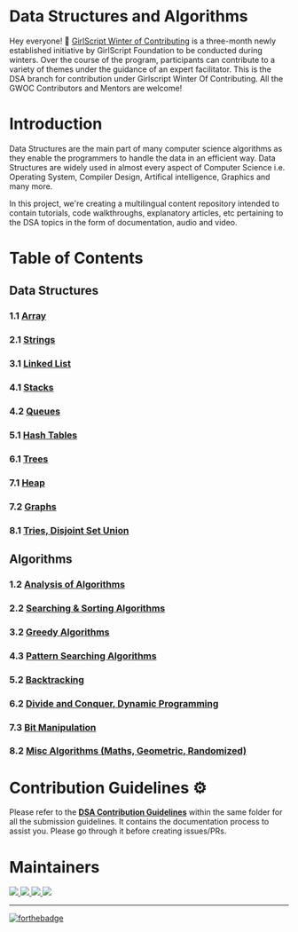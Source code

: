 # Data Structures and Algorithms


Hey everyone! 👋 [GirlScript Winter of Contributing](https://gwoc.girlscript.tech/) is a three-month newly established initiative by GirlScript Foundation to be conducted during winters. Over the course of the program, participants can contribute to a variety of themes under the guidance of an expert facilitator. This is the DSA branch for contribution under Girlscript Winter Of Contributing. All the GWOC Contributors and Mentors are welcome!

# Introduction
Data Structures are the main part of many computer science algorithms as they enable the programmers to handle the data in an efficient way. Data Structures are widely used in almost every aspect of Computer Science i.e. Operating System, Compiler Design, Artifical intelligence, Graphics and many more.

  In this project, we're creating a multilingual content repository intended to contain tutorials, code walkthroughs, explanatory articles, etc pertaining to the DSA topics in the form of documentation, audio and video.

# Table of Contents
## Data Structures
### 1.1 [Array](https://github.com/girlscript/winter-of-contributing/tree/DSA/DSA/1.1%20Arrays)
### 2.1 [Strings](https://github.com/girlscript/winter-of-contributing/tree/DSA/DSA/2.1%20Strings)
### 3.1 [Linked List](https://github.com/girlscript/winter-of-contributing/tree/DSA/DSA/3.1%20Linked%20List)
### 4.1 [Stacks](https://github.com/girlscript/winter-of-contributing/tree/DSA/DSA/4.1%20Stacks)
### 4.2 [Queues](https://github.com/girlscript/winter-of-contributing/tree/DSA/DSA/4.2%20Queues)
### 5.1 [Hash Tables](https://github.com/girlscript/winter-of-contributing/tree/DSA/DSA/5.1%20Hash%20Tables)
### 6.1 [Trees](https://github.com/girlscript/winter-of-contributing/tree/DSA/DSA/6.1%20Trees)
### 7.1 [Heap](https://github.com/girlscript/winter-of-contributing/tree/DSA/DSA/7.1%20Heap)
### 7.2 [Graphs](https://github.com/girlscript/winter-of-contributing/tree/DSA/DSA/7.2%20Graphs)
### 8.1 [Tries, Disjoint Set Union](https://github.com/girlscript/winter-of-contributing/tree/DSA/DSA/8.1%20Tries%2C%20Disjoint%20Set%20Union)
## Algorithms
### 1.2 [Analysis of Algorithms](https://github.com/girlscript/winter-of-contributing/tree/DSA/DSA/1.2%20Analysis%20of%20Algorithms)
### 2.2 [Searching & Sorting Algorithms](https://github.com/girlscript/winter-of-contributing/tree/DSA/DSA/2.2%20Searching%20%26%20Sorting%20Algorithms)
### 3.2 [Greedy Algorithms](https://github.com/girlscript/winter-of-contributing/tree/DSA/DSA/3.2%20Greedy%20Algorithms)
### 4.3 [Pattern Searching Algorithms](https://github.com/girlscript/winter-of-contributing/tree/DSA/DSA/4.3%20Pattern%20Searching%20Algorithms)
### 5.2 [Backtracking](https://github.com/girlscript/winter-of-contributing/tree/DSA/DSA/5.2%20Backtracking)
### 6.2 [Divide and Conquer, Dynamic Programming](https://github.com/girlscript/winter-of-contributing/tree/DSA/DSA/6.2%20Divide%20and%20Conquer%2C%20Dynamic%20Programming)
### 7.3 [Bit Manipulation](https://github.com/girlscript/winter-of-contributing/tree/DSA/DSA/7.3%20Bit%20Manipulation)
### 8.2 [Misc Algorithms (Maths, Geometric, Randomized)](https://github.com/girlscript/winter-of-contributing/tree/DSA/DSA/8.2%20Misc%20Algorithms%20(Maths%2C%20Geometric%2C%20Randomized))

# Contribution Guidelines :gear:
Please refer to the **[DSA Contribution Guidelines](https://github.com/girlscript/winter-of-contributing/blob/DSA/DSA/CONTRIBUTING.md)** within the same folder for all the submission guidelines. It contains the documentation process to assist you. Please go through it before creating issues/PRs.

# Maintainers
<a href="https://github.com/nimisha-yadav">
  <img src="https://contrib.rocks/image?repo=nimisha-yadav/nimisha-yadav" />
</a>
<a href="https://github.com/pjdurden">
  <img src="https://contrib.rocks/image?repo=pjdurden/pjdurden" />
</a>
<a href="https://github.com/goelesha">
  <img src="https://contrib.rocks/image?repo=goelesha/goelesha" />
</a>
<a href="https://github.com/Muskan-creator">
  <img src="https://contrib.rocks/image?repo=Muskan-creator/Muskan-creator" />
</a>
  

<hr>

[![forthebadge](https://forthebadge.com/images/badges/built-with-love.svg)](https://github.com/nimisha-yadav)
